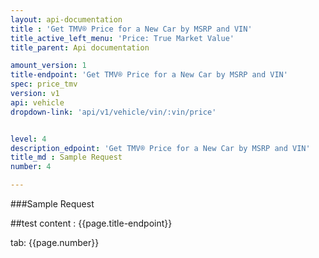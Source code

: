 ```yaml
---
layout: api-documentation
title : 'Get TMV® Price for a New Car by MSRP and VIN'
title_active_left_menu: 'Price: True Market Value'
title_parent: Api documentation

amount_version: 1
title-endpoint: 'Get TMV® Price for a New Car by MSRP and VIN'
spec: price_tmv
version: v1
api: vehicle
dropdown-link: 'api/v1/vehicle/vin/:vin/price'


level: 4
description_edpoint: 'Get TMV® Price for a New Car by MSRP and VIN'
title_md : Sample Request
number: 4

---
```


###Sample Request

##test content : {{page.title-endpoint}} 

tab: {{page.number}} 
